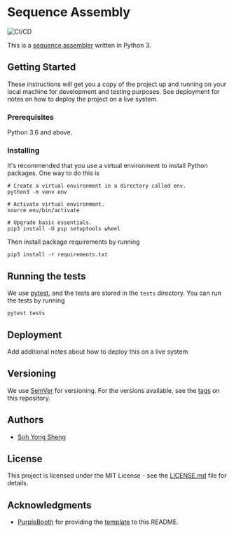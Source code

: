 # Sequence Assembly

![CI/CD](https://github.com/sohyongsheng/sequence_assembly/workflows/CI/CD/badge.svg)

This is a [sequence assembler](https://en.wikipedia.org/wiki/Sequence_assembly) written in Python 3.

## Getting Started

These instructions will get you a copy of the project up and running on your local machine for development and testing purposes. See deployment for notes on how to deploy the project on a live system.

### Prerequisites

Python 3.6 and above.

### Installing

It's recommended that you use a virtual environment to install Python packages. One way to do this is

```
# Create a virtual environment in a directory called env.
python3 -m venv env

# Activate virtual environment.
source env/bin/activate

# Upgrade basic essentials.
pip3 install -U pip setuptools wheel
```

Then install package requirements by running

```
pip3 install -r requirements.txt
```


## Running the tests

We use [pytest](https://docs.pytest.org/en/stable/), and the tests are stored in the `tests` directory. You can run the tests by running

```
pytest tests
```

## Deployment

Add additional notes about how to deploy this on a live system

## Versioning

We use [SemVer](http://semver.org/) for versioning. For the versions available, see the [tags](https://github.com/sohyongsheng/sequence_assembly/tags) on this repository. 

## Authors

- [Soh Yong Sheng](https://github.com/sohyongsheng)

## License

This project is licensed under the MIT License - see the [LICENSE.md](LICENSE.md) file for details.

## Acknowledgments

- [PurpleBooth](https://github.com/PurpleBooth) for providing the [template](https://github.com/PurpleBooth/a-good-readme-template) to this README.

